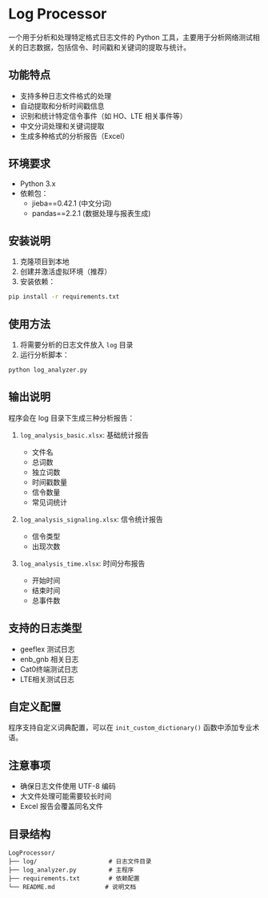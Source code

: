 # Log Processor

一个用于分析和处理特定格式日志文件的 Python 工具，主要用于分析网络测试相关的日志数据，包括信令、时间戳和关键词的提取与统计。

## 功能特点

- 支持多种日志文件格式的处理
- 自动提取和分析时间戳信息
- 识别和统计特定信令事件（如 HO、LTE 相关事件等）
- 中文分词处理和关键词提取
- 生成多种格式的分析报告（Excel）

## 环境要求

- Python 3.x
- 依赖包：
  - jieba==0.42.1 (中文分词)
  - pandas==2.2.1 (数据处理与报表生成)

## 安装说明

1. 克隆项目到本地
2. 创建并激活虚拟环境（推荐）
3. 安装依赖：
```bash
pip install -r requirements.txt
```

## 使用方法

1. 将需要分析的日志文件放入 `log` 目录
2. 运行分析脚本：
```bash
python log_analyzer.py
```

## 输出说明

程序会在 log 目录下生成三种分析报告：

1. `log_analysis_basic.xlsx`: 基础统计报告
   - 文件名
   - 总词数
   - 独立词数
   - 时间戳数量
   - 信令数量
   - 常见词统计

2. `log_analysis_signaling.xlsx`: 信令统计报告
   - 信令类型
   - 出现次数

3. `log_analysis_time.xlsx`: 时间分布报告
   - 开始时间
   - 结束时间
   - 总事件数

## 支持的日志类型

- geeflex 测试日志
- enb_gnb 相关日志
- Cat0终端测试日志
- LTE相关测试日志

## 自定义配置

程序支持自定义词典配置，可以在 `init_custom_dictionary()` 函数中添加专业术语。

## 注意事项

- 确保日志文件使用 UTF-8 编码
- 大文件处理可能需要较长时间
- Excel 报告会覆盖同名文件

## 目录结构

```
LogProcessor/
├── log/                    # 日志文件目录
├── log_analyzer.py         # 主程序
├── requirements.txt        # 依赖配置
└── README.md              # 说明文档
``` 